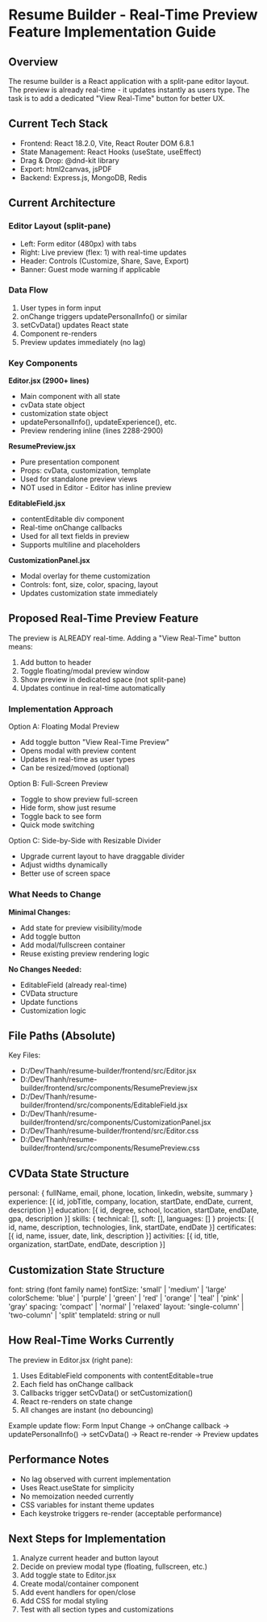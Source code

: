 # Resume Builder - Real-Time Preview Feature Implementation Guide

## Overview
The resume builder is a React application with a split-pane editor layout. The preview is already real-time - it updates instantly as users type. The task is to add a dedicated "View Real-Time" button for better UX.

## Current Tech Stack
- Frontend: React 18.2.0, Vite, React Router DOM 6.8.1
- State Management: React Hooks (useState, useEffect)
- Drag & Drop: @dnd-kit library
- Export: html2canvas, jsPDF
- Backend: Express.js, MongoDB, Redis

## Current Architecture

### Editor Layout (split-pane)
- Left: Form editor (480px) with tabs
- Right: Live preview (flex: 1) with real-time updates
- Header: Controls (Customize, Share, Save, Export)
- Banner: Guest mode warning if applicable

### Data Flow
1. User types in form input
2. onChange triggers updatePersonalInfo() or similar
3. setCvData() updates React state
4. Component re-renders
5. Preview updates immediately (no lag)

### Key Components

**Editor.jsx (2900+ lines)**
- Main component with all state
- cvData state object
- customization state object
- updatePersonalInfo(), updateExperience(), etc.
- Preview rendering inline (lines 2288-2900)

**ResumePreview.jsx**
- Pure presentation component
- Props: cvData, customization, template
- Used for standalone preview views
- NOT used in Editor - Editor has inline preview

**EditableField.jsx**
- contentEditable div component
- Real-time onChange callbacks
- Used for all text fields in preview
- Supports multiline and placeholders

**CustomizationPanel.jsx**
- Modal overlay for theme customization
- Controls: font, size, color, spacing, layout
- Updates customization state immediately

## Proposed Real-Time Preview Feature

The preview is ALREADY real-time. Adding a "View Real-Time" button means:

1. Add button to header
2. Toggle floating/modal preview window
3. Show preview in dedicated space (not split-pane)
4. Updates continue in real-time automatically

### Implementation Approach

Option A: Floating Modal Preview
- Add toggle button "View Real-Time Preview"
- Opens modal with preview content
- Updates in real-time as user types
- Can be resized/moved (optional)

Option B: Full-Screen Preview
- Toggle to show preview full-screen
- Hide form, show just resume
- Toggle back to see form
- Quick mode switching

Option C: Side-by-Side with Resizable Divider
- Upgrade current layout to have draggable divider
- Adjust widths dynamically
- Better use of screen space

### What Needs to Change

**Minimal Changes:**
- Add state for preview visibility/mode
- Add toggle button
- Add modal/fullscreen container
- Reuse existing preview rendering logic

**No Changes Needed:**
- EditableField (already real-time)
- CVData structure
- Update functions
- Customization logic

## File Paths (Absolute)

Key Files:
- D:/Dev/Thanh/resume-builder/frontend/src/Editor.jsx
- D:/Dev/Thanh/resume-builder/frontend/src/components/ResumePreview.jsx
- D:/Dev/Thanh/resume-builder/frontend/src/components/EditableField.jsx
- D:/Dev/Thanh/resume-builder/frontend/src/components/CustomizationPanel.jsx
- D:/Dev/Thanh/resume-builder/frontend/src/Editor.css
- D:/Dev/Thanh/resume-builder/frontend/src/components/ResumePreview.css

## CVData State Structure

personal: { fullName, email, phone, location, linkedin, website, summary }
experience: [{ id, jobTitle, company, location, startDate, endDate, current, description }]
education: [{ id, degree, school, location, startDate, endDate, gpa, description }]
skills: { technical: [], soft: [], languages: [] }
projects: [{ id, name, description, technologies, link, startDate, endDate }]
certificates: [{ id, name, issuer, date, link, description }]
activities: [{ id, title, organization, startDate, endDate, description }]

## Customization State Structure

font: string (font family name)
fontSize: 'small' | 'medium' | 'large'
colorScheme: 'blue' | 'purple' | 'green' | 'red' | 'orange' | 'teal' | 'pink' | 'gray'
spacing: 'compact' | 'normal' | 'relaxed'
layout: 'single-column' | 'two-column' | 'split'
templateId: string or null

## How Real-Time Works Currently

The preview in Editor.jsx (right pane):
1. Uses EditableField components with contentEditable=true
2. Each field has onChange callback
3. Callbacks trigger setCvData() or setCustomization()
4. React re-renders on state change
5. All changes are instant (no debouncing)

Example update flow:
Form Input Change -> onChange callback -> updatePersonalInfo() -> setCvData() -> React re-render -> Preview updates

## Performance Notes

- No lag observed with current implementation
- Uses React.useState for simplicity
- No memoization needed currently
- CSS variables for instant theme updates
- Each keystroke triggers re-render (acceptable performance)

## Next Steps for Implementation

1. Analyze current header and button layout
2. Decide on preview modal type (floating, fullscreen, etc.)
3. Add toggle state to Editor.jsx
4. Create modal/container component
5. Add event handlers for open/close
6. Add CSS for modal styling
7. Test with all section types and customizations

